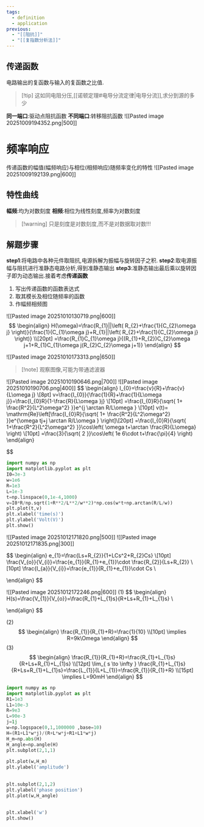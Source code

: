 ```yaml
---
tags:
  - definition
  - application
previous:
  - "[[阻抗]]"
  - "[[复指数分析法]]"
---
```

## 传递函数
电路输出的复函数与输入的复函数之比值.
>[!tip] 这如同电阻分压,[[诺顿定理#电导分流定律|电导分流]],求分到源的多少

**同一端口**:驱动点阻抗函数
**不同端口**:转移阻抗函数
![[Pasted image 20251009194352.png|500]]


# 频率响应
传递函数的幅值(幅频响应)与相位(相频响应)随频率变化的特性
![[Pasted image 20251009192139.png|600]]

## 特性曲线
**幅频**:均为对数刻度
**相频**:相位为线性刻度,频率为对数刻度

>[!warning] 只是刻度是对数刻度,而不是对数据取对数!!!


## 解题步骤
**step1**:将电路中各种元件取阻抗,电源拆解为振幅与旋转因子之积.
**step2**:取电源振幅与阻抗进行准静态电路分析,得到准静态输出
**step3**:准静态输出最后乘以旋转因子即为动态输出.接着考虑**传递函数**
1. 写出传递函数的函数表达式
2. 取其模长及相位随频率的函数
3. 作幅频相频图




![[Pasted image 20251010130719.png|600]]
$$
\begin{align}
H(\omega)=\frac{R_{1}||\left( R_{2}+\frac{1}{C_{2}\omega j} \right)}{\frac{1}{C_{1}\omega j}+R_{1}||\left( R_{2}+\frac{1}{C_{2}\omega j} \right)} \\[20pt]
=\frac{R_{1}C_{1}\omega j}{(R_{1}+R_{2})C_{2}\omega j+1+R_{1}C_{1}\omega j(R_{2}C_{2}\omega j+1)}
\end{align}
$$

![[Pasted image 20251010173313.png|650]]
>[!note] 观察图像,可能为带通滤波器


![[Pasted image 20251010190646.png|700]]
![[Pasted image 20251010190706.png|400]]
$$
\begin{align}
I_{0}=\frac{v}{R}+\frac{v}{L\omega j} \\[8pt]
v=\frac{I_{0}}{\frac{1}{R}+\frac{1}{L\omega j}}=\frac{I_{0}R}{1-\frac{R}{L\omega }j} \\[10pt]
=\frac{I_{0}R}{\sqrt{ 1+ \frac{R^2}{L^2\omega^2} }}e^{j \arctan R/L\omega } \\[10pt]
v(t)= \mathrm{Re}\left[\frac{I_{0}R}{\sqrt{ 1+ \frac{R^2}{L^2\omega^2} }}e^{\omega tj+j \arctan R/L\omega } \right]\\[20pt]
=\frac{I_{0}R}{\sqrt{ 1+\frac{R^2}{L^2\omega^2} }}\cos\left( \omega t+\arctan \frac{R}{L\omega}  \right) \\[10pt]
=\frac{3}{\sqrt{ 2 }}\cos\left( 1e 6\cdot t+\frac{\pi}{4} \right)
\end{align}

$$

```python
import numpy as np  
import matplotlib.pyplot as plt  
I0=3e-3  
w=1e6  
R=1e3  
L=1e-3  
t=np.linspace(0,1e-4,1000)  
v=I0*R/np.sqrt(1+R**2/L**2/w**2)*np.cos(w*t+np.arctan(R/L/w))  
plt.plot(t,v)  
plt.xlabel('time(s)')  
plt.ylabel('Volt(V)')  
plt.show()
```


![[Pasted image 20251012171820.png|500]]
![[Pasted image 20251012171835.png|300]]

$$
\begin{align}
e_{1}=\frac{Ls+R_{2}}{1+LCs^2+R_{2}Cs} \\[10pt]
\frac{V_{o}}{V_{i}}=\frac{e_{1}}{R_{1}+e_{1}}\cdot \frac{R_{2}}{Ls+R_{2}} \\[10pt]
\frac{I_{a}}{V_{i}}=\frac{e_{1}}{R_{1}+e_{1}}\cdot Cs \\

\end{align}
$$

![[Pasted image 20251012172246.png|600]]
(1)
$$
\begin{align}
H(s)=\frac{V_{1}}{V_{o}}=\frac{R_{1}+L_{1}s}{R+Ls+R_{1}+L_{1}s} \\

\end{align}
$$

(2)
$$
\begin{align}
\frac{R_{1}}{R_{1}+R}=\frac{1}{10} \\[10pt]
\implies R=9k\Omega
\end{align}
$$
(3)
$$
\begin{align}
\frac{R_{1}}{R_{1}+R}=\frac{R_{1}+L_{1}s}{R+Ls+R_{1}+L_{1}s} \\[12pt]
\lim_{ s \to \infty } \frac{R_{1}+L_{1}s}{R+Ls+R_{1}+L_{1}s}=\frac{L_{1}}{L+L_{1}}=\frac{R_{1}}{R_{1}+R} \\[15pt]
\implies L=90mH
\end{align}
$$

```python
import numpy as np  
import matplotlib.pyplot as plt  
R1=1e3  
L1=10e-3  
R=9e3  
L=90e-3  
j=1j  
w=np.logspace(0,1,1000000 ,base=10)  
H=(R1+L1*w*j)/(R+L*w*j+R1+L1*w*j)  
H_m=np.abs(H)  
H_angle=np.angle(H)  
plt.subplot(2,1,1)  
  
plt.plot(w,H_m)  
plt.ylabel('amplitude')  
  
  
plt.subplot(2,1,2)  
plt.ylabel('phase position')  
plt.plot(w,H_angle)  
  
  
plt.xlabel('w')  
plt.show()
```





















